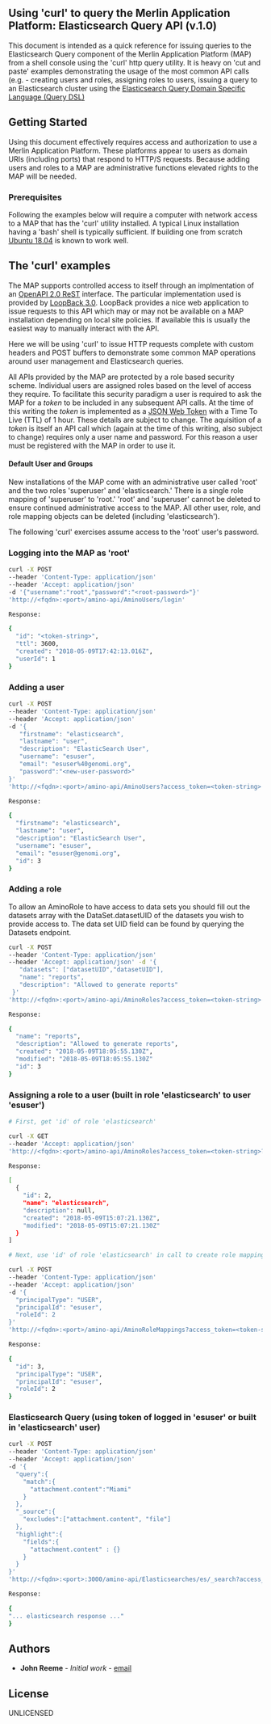 ## Using 'curl' to query the Merlin Application Platform: Elasticsearch Query API (v.1.0)
This document is intended as a quick reference for issuing queries to the Elasticsearch Query component of the Merlin Application
Platform (MAP) from a shell console using the 'curl' http query utility. It is heavy on 'cut and paste' examples demonstrating the
usage of the most common API calls (e.g. - creating users and roles, assigning roles to users, issuing a query to an Elasticsearch
cluster using the [Elasticsearch Query Domain Specific Language (Query DSL)](https://www.elastic.co/guide/en/elasticsearch/reference/current/_introducing_the_query_language.html)
## Getting Started
Using this document effectively requires access and authorization to use a Merlin Application Platform. These platforms appear
to users as domain URIs (including ports) that respond to HTTP/S requests. Because adding users and roles to a MAP are administrative
functions elevated rights to the MAP will be needed.
### Prerequisites
Following the examples below will require a computer with network access to a MAP that has the 'curl' utility installed. A typical
Linux installation having a 'bash' shell is typically sufficient. If building one from scratch [Ubuntu 18.04](https://www.ubuntu.com/download/desktop)
is known to work well.
## The 'curl' examples
The MAP supports controlled access to itself through an implmentation of an [OpenAPI 2.0 ReST](https://swagger.io) interface. The
particular implementation used is provided by [LoopBack 3.0](https://loopback.io). LoopBack provides a nice web application to issue
requests to this API which may or may not be available on a MAP installation depending on local site policies. If available this
is usually the easiest way to manually interact with the API.

Here we will be using 'curl' to issue HTTP requests complete with custom headers and POST buffers to demonstrate some common MAP
operations around user management and Elasticsearch queries.

All APIs provided by the MAP are protected by a role based security scheme. Individual users are assigned roles based on the level
of access they require. To facilitate this security paradigm a user is required to ask the MAP for a *token* to be included in any
subsequent API calls. At the time of this writing the *token* is implemented as a [JSON Web Token](https://jwt.io/) with a Time To
Live (TTL) of 1 hour. These details are subject to change. The aquisition of a *token* is itself an API call which (again at the
time of this writing, also subject to change) requires only a user name and password. For this reason a user must be registered
with the MAP in order to use it.
#### Default User and Groups
New installations of the MAP come with an administrative user called 'root' and the two roles 'superuser' and 'elasticsearch.'
There is a single role mapping of 'superuser' to 'root.' 'root' and 'superuser' cannot be deleted to ensure continued administrative
access to the MAP. All other user, role, and role mapping objects can be deleted (including 'elasticsearch').

The following 'curl' exercises assume access to the 'root' user's password.
### Logging into the MAP as 'root'
```bash
curl -X POST
--header 'Content-Type: application/json'
--header 'Accept: application/json'
-d '{"username":"root","password":"<root-password>"}'
'http://<fqdn>:<port>/amino-api/AminoUsers/login'

Response:

{
  "id": "<token-string>",
  "ttl": 3600,
  "created": "2018-05-09T17:42:13.016Z",
  "userId": 1
}
```
### Adding a user
```bash
curl -X POST
--header 'Content-Type: application/json'
--header 'Accept: application/json'
-d '{
   "firstname": "elasticsearch",
   "lastname": "user",
   "description": "ElasticSearch User",
   "username": "esuser",
   "email": "esuser%40genomi.org",
   "password":"<new-user-password>"
}'
'http://<fqdn>:<port>/amino-api/AminoUsers?access_token=<token-string>'

Response:

{
  "firstname": "elasticsearch",
  "lastname": "user",
  "description": "ElasticSearch User",
  "username": "esuser",
  "email": "esuser@genomi.org",
  "id": 3
}
```
### Adding a role

To allow an AminoRole to have access to data sets you should fill out the datasets array with the DataSet.datasetUID
of the datasets you wish to provide access to.  The data set UID field can be found by querying the Datasets endpoint.
```bash
curl -X POST 
--header 'Content-Type: application/json' 
--header 'Accept: application/json' -d '{  
   "datasets": ["datasetUID","datasetUID"],  
   "name": "reports",  
   "description": "Allowed to generate reports" 
 }'
'http://<fqdn>:<port>/amino-api/AminoRoles?access_token=<token-string>'

Response:

{
  "name": "reports",
  "description": "Allowed to generate reports",
  "created": "2018-05-09T18:05:55.130Z",
  "modified": "2018-05-09T18:05:55.130Z"
  "id": 3
}
```
### Assigning a role to a user (built in role 'elasticsearch' to user 'esuser')
```bash
# First, get 'id' of role 'elasticsearch'

curl -X GET
--header 'Accept: application/json'
'http://<fqdn>:<port>/amino-api/AminoRoles?access_token=<token-string>?filter={"where":{"name":"elasticsearch"}}'

Response:

[
  {
    "id": 2,
    "name": "elasticsearch",
    "description": null,
    "created": "2018-05-09T15:07:21.130Z",
    "modified": "2018-05-09T15:07:21.130Z"
  }
]

# Next, use 'id' of role 'elasticsearch' in call to create role mapping

curl -X POST
--header 'Content-Type: application/json'
--header 'Accept: application/json'
-d '{
  "principalType": "USER",
  "principalId": "esuser",
  "roleId": 2
}'
'http://<fqdn>:<port>/amino-api/AminoRoleMappings?access_token=<token-string>'

Response:

{
  "id": 3,
  "principalType": "USER",
  "principalId": "esuser",
  "roleId": 2
}
```
### Elasticsearch Query (using token of logged in 'esuser' or built in 'elasticsearch' user)
```bash
curl -X POST
--header 'Content-Type: application/json'
--header 'Accept: application/json'
-d '{
  "query":{
    "match":{
      "attachment.content":"Miami"
    }
  },
  "_source":{
    "excludes":["attachment.content", "file"]
  },
  "highlight":{
    "fields":{
      "attachment.content" : {}
    }
  }
}'
'http://<fqdn>:<port>:3000/amino-api/Elasticsearches/es/_search?access_token=<token-string>'

Response:

{
"... elasticsearch response ..."
}
```
## Authors
* **John Reeme** - *Initial work* - [email](mailto:john.reeme@keywcorp.com)
## License
UNLICENSED
